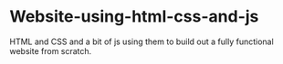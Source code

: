 # Website-using-html-css-and-js
 HTML and CSS and a bit of js using them to build out a fully functional website from scratch.
